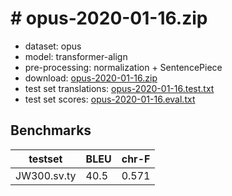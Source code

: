 # # opus-2020-01-16.zip

* dataset: opus
* model: transformer-align
* pre-processing: normalization + SentencePiece
* download: [opus-2020-01-16.zip](https://object.pouta.csc.fi/OPUS-MT-models/sv-ty/opus-2020-01-16.zip)
* test set translations: [opus-2020-01-16.test.txt](https://object.pouta.csc.fi/OPUS-MT-models/sv-ty/opus-2020-01-16.test.txt)
* test set scores: [opus-2020-01-16.eval.txt](https://object.pouta.csc.fi/OPUS-MT-models/sv-ty/opus-2020-01-16.eval.txt)

## Benchmarks

| testset               | BLEU  | chr-F |
|-----------------------|-------|-------|
| JW300.sv.ty 	| 40.5 	| 0.571 |

